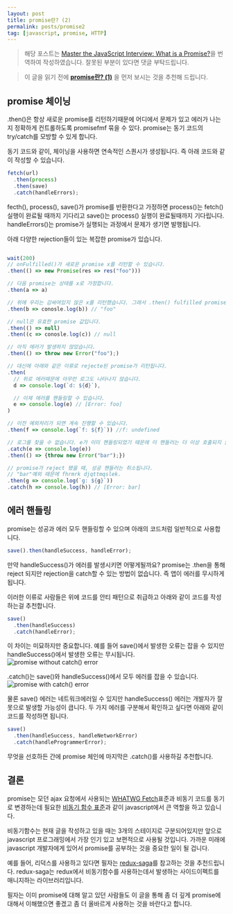 ```yaml
---
layout: post
title: promise란? (2)
permalink: posts/promise2
tag: [javascript, promise, HTTP]
---
```


> 해당 포스트는 [Master the JavaScript Interview: What is a Promise?](https://medium.com/javascript-scene/master-the-javascript-interview-what-is-a-promise-27fc71e77261)을 번역하여 작성하였습니다. 잘못된 부분이 있다면 댓글 부탁드립니다.

> 이 글을 읽기 전에 **[promise란? (1)](https://yngmanie.space/posts/promise1)** 을 먼저 보시는 것을 추천해 드립니다.

## promise 체이닝

.then()은 항상 새로운 promise를 리턴하기때문에 어디에서 문제가 있고 에러가 나는지 정확하게 컨트롤하도록 promisefmf 묶을 수 있다. promise는 동기 코드의 try/catch를 모방할 수 있게 합니다.

동기 코드와 같이, 체이닝을 사용하면 연속적인 스퀀시가 생성됩니다. 즉 아래 코드와 같이 작성할 수 있습니다.

```javascript
fetch(url)
  .then(process)
  .then(save)
  .catch(handleErrors);
```

fecth(), process(), save()가 promise를 반환한다고 가정하면 process()는 fetch() 실행이 완료될 때까지 기다리고 save()는 process() 실행이 완료될때까지 기다립니다. handleErrors()는 promise가 실행되는 과정에서 문제가 생기면 발행됩니다.

아래 다양한 rejection들이 있는 복잡한 promise가 있습니다.

```javascript

wait(200)
// onFulfilled()가 새로운 promise x를 리턴할 수 있습니다.
.then(() => new Promise(res => res("foo")))

// 다음 promise는 상태를 x로 가정합니다.
.then(a => a)

// 위에 우리는 감싸여있지 않은 x를 리턴했습니다. 그래서 .then() fulfilled promise 값을 리턴합니다.
.then(b => conosle.log(b)) // "foo"

// null은 유효한 promise 값입니다.
.then(() => null)
.then((c => conosle.log(c)) // null

// 아직 에러가 발생하지 않았습니다.
.then(() => throw new Error("foo");)

// 대신에 아래와 같은 이류로 rejecte된 promise가 리턴됩니다.
.then(
  // 위로 에러때문에 아무런 로그도 나타나지 않습니다.
  d => console.log(`d: ${d}`),

  // 이제 에러를 핸들링할 수 있습니다.
  e => console.log(e) // [Error: foo]
)

// 이전 예외처리가 되면 계속 진행할 수 있습니다.
.then(f => console.log(`f: ${f}`)) //f: undefined

// 로그를 찾을 수 없습니다. e가 이미 핸들링되었기 때문에 이 핸들러는 더 이상 호출되지 않습니다.
.catch(e => console.log(e))
.then(() => {throw new Error("bar");})

// promise가 reject 됐을 때, 성공 핸들러는 취소됩니다.
// "bar"예외 때문에 fhrmrk djqttmqslek.
.then(g => console.log(`g: ${g}`))
.catch(h => console.log(h)) // [Error: bar]

```

## 에러 핸들링

promise는 성공과 에러 모두 핸들링할 수 있으며 아래의 코드처럼 일반적으로 사용합니다.

```javascript
save().then(handleSuccess, handleError);
```

만약 handleSuccess()가 에러를 발생시키면 어떻게될까요? promise는 .then을 통해 reject 되지만 rejection을 catch할 수 있는 방법이 없습니다. 즉 앱이 에러를 무시하게 됩니다.

이러한 이류로 사람들은 위에 코드를 안티 패턴으로 취급하고 아래와 같이 코드를 작성하는걸 추천합니다.

```javascript
save()
  .then(handleSuccess)
  .catch(handleError);
```

이 차이는 미묘하지만 중요합니다. 예를 들어 save()에서 발생한 오류는 잡을 수 있지만 handleSuccess()에서 발생한 오류는 무시됩니다.
![promise without catch() error](https://cdn-images-1.medium.com/max/800/1*5Z_vNz6xHn9mjTgvrqa2Aw.png)

.catch()는 save()와 handleSuccess()에서 모두 에러를 잡을 수 있습니다.
![promise with catch() error](https://cdn-images-1.medium.com/max/800/1*vRaV9sYpYKdxBj3Ld7KM1Q.png)

물론 save() 에러는 네트워크에러일 수 있지만 handleSuccess() 에러는 개발자가 잘못으로 발생할 가능성이 큽니다. 두 가지 에러를 구분해서 확인하고 싶다면 아래와 같이 코드를 작성하면 됩니다.

```javascript
save()
  .then(handleSuccess, handleNetworkError)
  .catch(handleProgrammerError);
```

무엇을 선호하든 간에 promise 체인에 마지막은 .catch()를 사용하길 추천합니다.

## 결론

promise는 모던 ajax 요청에서 사용되는 [WHATWG Fetch](https://fetch.spec.whatwg.org/)표준과 비동기 코드를 동기로 변경하는데 필요한 [비동기 함수 표준](https://tc39.github.io/ecmascript-asyncawait/)과 같이 javascript에서 큰 역할을 하고 있습니다.

비동기함수는 현재 글을 작성하고 있을 때는 3개의 스테이지로 구분되어있지만 앞으로 javascript 프로그래밍에서 가장 인기 있고 보편적으로 사용될 것입니다. 가까운 미래에 javascript 개발자에게 있어서 promise를 공부하는 것을 중요한 일이 될 겁니다.

예를 들어, 리덕스를 사용하고 있다면 필자는 [redux-saga](https://medium.com/javascript-scene/master-the-javascript-interview-what-is-a-promise-27fc71e77261)를 참고하는 것을 추천드립니다. redux-saga는 redux에서 비동기함수를 사용하는데서 발생하는 사이드이펙트를 매니지하는 라이브러리입니다.

필자는 이미 promise에 대해 알고 있던 사람들도 이 글을 통해 좀 더 깊게 promise에 대해서 이해했으면 좋겠고 좀 더 올바르게 사용하는 것을 바란다고 합니다.
